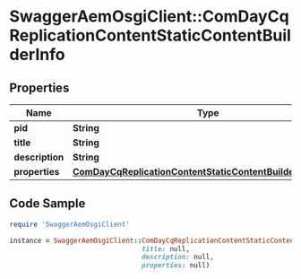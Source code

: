 # SwaggerAemOsgiClient::ComDayCqReplicationContentStaticContentBuilderInfo

## Properties

Name | Type | Description | Notes
------------ | ------------- | ------------- | -------------
**pid** | **String** |  | [optional] 
**title** | **String** |  | [optional] 
**description** | **String** |  | [optional] 
**properties** | [**ComDayCqReplicationContentStaticContentBuilderProperties**](ComDayCqReplicationContentStaticContentBuilderProperties.md) |  | [optional] 

## Code Sample

```ruby
require 'SwaggerAemOsgiClient'

instance = SwaggerAemOsgiClient::ComDayCqReplicationContentStaticContentBuilderInfo.new(pid: null,
                                 title: null,
                                 description: null,
                                 properties: null)
```


